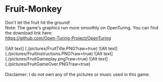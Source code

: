 # Fruit-Monkey
Don't let the fruit hit the ground! <br/>
Note: The game's graphics run more smoothly on OpenTuring. You can find the download link here: <br/>
https://github.com/Open-Turing-Project/OpenTuring <br/> <br/>
![Alt text] (./pictures/FruitTitle.PNG?raw=true)
![Alt text] (./pictures/FruitInstructions.PNG?raw=true)
![Alt text] (./pictures/FruitGameplay.png?raw=true)
![Alt text] (./pictures/FruitGameOver.PNG?raw=true) <br/> <br/>
Disclaimer: I do not own any of the pictures or music used in this game. 

